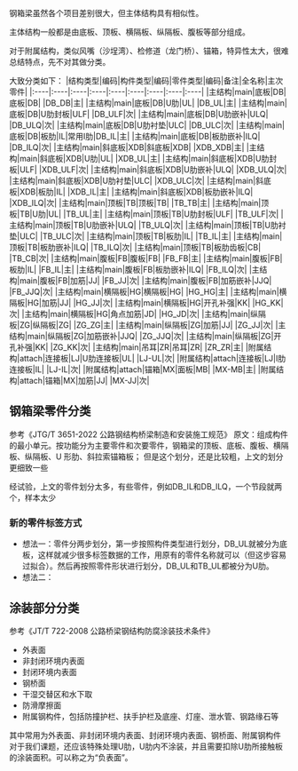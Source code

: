 
钢箱梁虽然各个项目差别很大，但主体结构具有相似性。

主体结构一般都是由底板、顶板、横隔板、纵隔板、腹板等部分组成。

对于附属结构，类似风嘴（沙埕湾）、检修道（龙门桥）、锚箱，特异性太大，很难总结特点，先不对其做分类。

大致分类如下：
|结构类型|编码|构件类型|编码|零件类型|编码|备注|全名称|主次零件|
|:----|:----|:----|:----|:----|:----|:----|:----|:----|
|主结构|main|底板|DB|底板|DB| |DB_DB|主|
|主结构|main|底板|DB|U肋|UL| |DB_UL|主|
|主结构|main|底板|DB|U肋封板|ULF| |DB_ULF|次|
|主结构|main|底板|DB|U肋嵌补|ULQ| |DB_ULQ|次|
|主结构|main|底板|DB|U肋衬垫|ULC| |DB_ULC|次|
|主结构|main|底板|DB|板肋|IL|常用I肋|DB_IL|主|
|主结构|main|底板|DB|板肋嵌补|ILQ| |DB_ILQ|次|
|主结构|main|斜底板|XDB|斜底板|XDB| |XDB_XDB|主|
|主结构|main|斜底板|XDB|U肋|UL| |XDB_UL|主|
|主结构|main|斜底板|XDB|U肋封板|ULF| |XDB_ULF|次|
|主结构|main|斜底板|XDB|U肋嵌补|ULQ| |XDB_ULQ|次|
|主结构|main|斜底板|XDB|U肋衬垫|ULC| |XDB_ULC|次|
|主结构|main|斜底板|XDB|板肋|IL| |XDB_IL|主|
|主结构|main|斜底板|XDB|板肋嵌补|ILQ| |XDB_ILQ|次|
|主结构|main|顶板|TB|顶板|TB| |TB_TB|主|
|主结构|main|顶板|TB|U肋|UL| |TB_UL|主|
|主结构|main|顶板|TB|U肋封板|ULF| |TB_ULF|次|
|主结构|main|顶板|TB|U肋嵌补|ULQ| |TB_ULQ|次|
|主结构|main|顶板|TB|U肋衬垫|ULC| |TB_ULC|次|
|主结构|main|顶板|TB|板肋|IL| |TB_IL|主|
|主结构|main|顶板|TB|板肋嵌补|ILQ| |TB_ILQ|次|
|主结构|main|顶板|TB|板肋齿板|CB| |TB_CB|次|
|主结构|main|腹板|FB|腹板|FB| |FB_FB|主|
|主结构|main|腹板|FB|板肋|IL| |FB_IL|主|
|主结构|main|腹板|FB|板肋嵌补|ILQ| |FB_ILQ|次|
|主结构|main|腹板|FB|加筋|JJ| |FB_JJ|次|
|主结构|main|腹板|FB|加筋嵌补|JJQ| |FB_JJQ|次|
|主结构|main|横隔板|HG|横隔板|HG| |HG_HG|主|
|主结构|main|横隔板|HG|加筋|JJ| |HG_JJ|次|
|主结构|main|横隔板|HG|开孔补强|KK| |HG_KK|次|
|主结构|main|横隔板|HG|角点加筋|JD| |HG_JD|次|
|主结构|main|纵隔板|ZG|纵隔板|ZG| |ZG_ZG|主|
|主结构|main|纵隔板|ZG|加筋|JJ| |ZG_JJ|次|
|主结构|main|纵隔板|ZG|加筋嵌补|JJQ| |ZG_JJQ|次|
|主结构|main|纵隔板|ZG|开孔补强|KK| |ZG_KK|次|
|主结构|main|吊耳|ZR|吊耳|ZR| |ZR_ZR|主|
|附属结构|attach|连接板|LJ|U肋连接板|UL| |LJ-UL|次|
|附属结构|attach|连接板|LJ|I肋连接板|IL| |LJ-IL|次|
|附属结构|attach|锚箱|MX|面板|MB| |MX-MB|主|
|附属结构|attach|锚箱|MX|加筋|JJ| |MX-JJ|次|


## 钢箱梁零件分类
参考《JTG/T 3651-2022 公路钢结构桥梁制造和安装施工规范》
原文：组成构件的最小单元。按功能分为主要零件和次要零件，钢箱梁的顶板、底板、腹板、横隔板、纵隔板、U 形肋、斜拉索锚箱板；
但是这个划分，还是比较粗，上文的划分更细致一些

经试验，上文的零件划分太多，有些零件，例如DB_IL和DB_ILQ，一个节段就两个，样本太少
### 新的零件标签方式
- 想法一：零件分两步划分，第一步按照构件类型进行划分，DB_UL就被分为底板，这样就减少很多标签数据的工作，用原有的零件名称就可以（但这步容易过拟合）。然后再按照零件形状进行划分，DB_UL和TB_UL都被分为U肋。
- 想法二：

## 涂装部分分类
参考《JT/T 722-2008 公路桥梁钢结构防腐涂装技术条件》

- 外表面
- 非封闭环境内表面
- 封闭环境内表面
- 钢桥面
- 干湿交替区和水下取
- 防滑摩擦面
- 附属钢构件，包括防撞护栏、扶手护栏及底座、灯座、泄水管、钢路缘石等

其中常用为外表面、非封闭环境内表面、封闭环境内表面、钢桥面、附属钢构件
对于我们课题，还应该特殊处理U肋，U肋内不涂装，并且需要扣除U肋所接触板的涂装面积。可以称之为“负表面”。